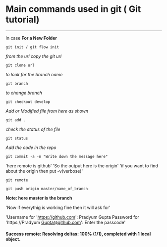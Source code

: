 Main commands used in git ( Git tutorial)
==========================

---
In case
**For a New Folder**
```
git init / git flow init
```  

_from the url copy the git url_
```
git clone url
```

_to look for the branch name_
```
git branch
```

_to change branch_
```
git checkout develop
```

_Add or Modified file from here as shown_
```
git add .
```

_check the status of the file_
```
git status
```

_Add the code in the repo_
```
git commit -a -m "Write down the message here"
```

'here remote is github'
'So the output here is the origin'
'if you want to find about the origin then put -v(verbose)'
```
git remote
```

```
git push origin master/name_of_branch
```
**Note: here master is the branch**

'Now if everythig is working fine then it will ask for'

'Username for 'https://github.com': Pradyum Gupta
Password for 'https://Pradyum Gupta@github.com': Enter the passcode'

#### Success remote: Resolving deltas: 100% (1/1), completed with 1 local object.


